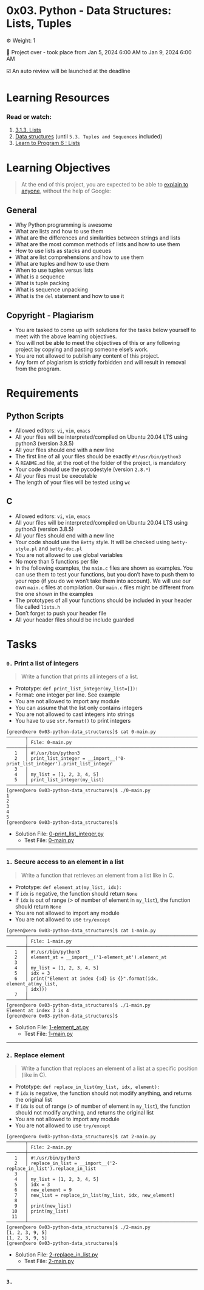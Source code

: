 # 0x03. Python - Data Structures: Lists, Tuples

:gear: Weight: 1

:calendar: Project over - took place from Jan 5, 2024 6:00 AM to Jan 9, 2024 6:00 AM

:ballot_box_with_check: An auto review will be launched at the deadline

# Learning Resources
### Read or watch:
1. [3.1.3. Lists](https://docs.python.org/3/tutorial/introduction.html#lists)
1. [Data structures](https://docs.python.org/3/tutorial/datastructures.html) (until `5.3. Tuples and Sequences` included)
1. [Learn to Program 6 : Lists](https://www.youtube.com/watch?v=A1HUzrvS-Pw&themeRefresh=1)

# Learning Objectives
> At the end of this project, you are expected to be able to [explain to anyone](https://fs.blog/feynman-learning-technique/), without the help of Google:

## General
- Why Python programming is awesome
- What are lists and how to use them
- What are the differences and similarities between strings and lists
- What are the most common methods of lists and how to use them
- How to use lists as stacks and queues
- What are list comprehensions and how to use them
- What are tuples and how to use them
- When to use tuples versus lists
- What is a sequence
- What is tuple packing
- What is sequence unpacking
- What is the `del` statement and how to use it

## Copyright - Plagiarism
- You are tasked to come up with solutions for the tasks below yourself to meet with the above learning objectives.
- You will not be able to meet the objectives of this or any following project by copying and pasting someone else’s work.
- You are not allowed to publish any content of this project.
- Any form of plagiarism is strictly forbidden and will result in removal from the program.

# Requirements
## Python Scripts
- Allowed editors: `vi`, `vim`, `emacs`
- All your files will be interpreted/compiled on Ubuntu 20.04 LTS using python3 (version 3.8.5)
- All your files should end with a new line
- The first line of all your files should be exactly `#!/usr/bin/python3`
- A `README.md` file, at the root of the folder of the project, is mandatory
- Your code should use the pycodestyle (version `2.8.*`)
- All your files must be executable
- The length of your files will be tested using `wc`

## C
- Allowed editors: `vi`, `vim`, `emacs`
- All your files will be interpreted/compiled on Ubuntu 20.04 LTS using python3 (version 3.8.5)
- All your files should end with a new line
- Your code should use the `Betty` style. It will be checked using `betty-style.pl` and `betty-doc.pl`
- You are not allowed to use global variables
- No more than 5 functions per file
- In the following examples, the `main.c` files are shown as examples. You can use them to test your functions, but you don’t have to push them to your repo (if you do we won’t take them into account). We will use our own `main.c` files at compilation. Our `main.c` files might be different from the one shown in the examples
- The prototypes of all your functions should be included in your header file called `lists.h`
- Don’t forget to push your header file
- All your header files should be include guarded

# Tasks

### `0.` Print a list of integers
> Write a function that prints all integers of a list.
- Prototype: `def print_list_integer(my_list=[]):`
- Format: one integer per line. See example
- You are not allowed to import any module
- You can assume that the list only contains integers
- You are not allowed to cast integers into strings
- You have to use `str.format()` to print integers
```
[green@xero 0x03-python-data_structures]$ cat 0-main.py 
───────┬───────────────────────────────────────────────────────────────────────────────────
       │ File: 0-main.py
───────┼───────────────────────────────────────────────────────────────────────────────────
   1   │ #!/usr/bin/python3
   2   │ print_list_integer = __import__('0-print_list_integer').print_list_integer
   3   │ 
   4   │ my_list = [1, 2, 3, 4, 5]
   5   │ print_list_integer(my_list)
───────┴───────────────────────────────────────────────────────────────────────────────────
[green@xero 0x03-python-data_structures]$ ./0-main.py 
1
2
3
4
5
[green@xero 0x03-python-data_structures]$ 
```
- Solution File: [0-print_list_integer.py](./0-print_list_integer.py)
  - Test File: [0-main.py](./0-main.py)

<hr>

### `1.` Secure access to an element in a list
> Write a function that retrieves an element from a list like in C.
- Prototype: `def element_at(my_list, idx):`
- If `idx` is negative, the function should return `None`
- If `idx` is out of range (> of number of element in `my_list`), the function should return `None`
- You are not allowed to import any module
- You are not allowed to use `try/except`
```
[green@xero 0x03-python-data_structures]$ cat 1-main.py 
───────┬─────────────────────────────────────────────────────────────────────
       │ File: 1-main.py
───────┼─────────────────────────────────────────────────────────────────────
   1   │ #!/usr/bin/python3
   2   │ element_at = __import__('1-element_at').element_at
   3   │ 
   4   │ my_list = [1, 2, 3, 4, 5]
   5   │ idx = 3
   6   │ print("Element at index {:d} is {}".format(idx, element_at(my_list, 
       │ idx)))
   7   │ 
───────┴─────────────────────────────────────────────────────────────────────
[green@xero 0x03-python-data_structures]$ ./1-main.py 
Element at index 3 is 4
[green@xero 0x03-python-data_structures]$ 
```
- Solution File: [1-element_at.py](./1-element_at.py)
  - Test File: [1-main.py](./1-main.py)

<hr>

### `2.` Replace element
> Write a function that replaces an element of a list at a specific position (like in C).
- Prototype: `def replace_in_list(my_list, idx, element):`
- If `idx` is negative, the function should not modify anything, and returns the original list
- If `idx` is out of range (> of number of element in `my_list`), the function should not modify anything, and returns the original list
- You are not allowed to import any module
- You are not allowed to use `try/except`
```
[green@xero 0x03-python-data_structures]$ cat 2-main.py 
───────┬─────────────────────────────────────────────────────────────────────
       │ File: 2-main.py
───────┼─────────────────────────────────────────────────────────────────────
   1   │ #!/usr/bin/python3
   2   │ replace_in_list = __import__('2-replace_in_list').replace_in_list
   3   │ 
   4   │ my_list = [1, 2, 3, 4, 5]
   5   │ idx = 3
   6   │ new_element = 9
   7   │ new_list = replace_in_list(my_list, idx, new_element)
   8   │ 
   9   │ print(new_list)
  10   │ print(my_list)
  11   │ 
───────┴─────────────────────────────────────────────────────────────────────
[green@xero 0x03-python-data_structures]$ ./2-main.py 
[1, 2, 3, 9, 5]
[1, 2, 3, 9, 5]
[green@xero 0x03-python-data_structures]$ 
```
- Solution File: [2-replace_in_list.py](./2-replace_in_list.py)
  - Test File: [2-main.py](./2-main.py)

<hr>

### `3.`
